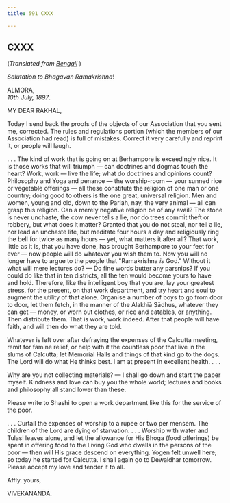 ```yaml
---
title: 591 CXXX

---
```

  

  


## CXXX

(*Translated from [Bengali](b7352e6130.pdf)* )

*Salutation to Bhagavan Ramakrishna*!

ALMORA,  
*10th July, 1897*.

MY DEAR RAKHAL,

Today I send back the proofs of the objects of our Association that you
sent me, corrected. The rules and regulations portion (which the members
of our Association had read) is full of mistakes. Correct it very
carefully and reprint it, or people will laugh.

. . . The kind of work that is going on at Berhampore is exceedingly
nice. It is those works that will triumph — can doctrines and dogmas
touch the heart? Work, work — live the life; what do doctrines and
opinions count? Philosophy and Yoga and penance — the worship-room —
your sunned rice or vegetable offerings — all these constitute the
religion of one man or one country; doing good to others is the one
great, universal religion. Men and women, young and old, down to the
Pariah, nay, the very animal — all can grasp this religion. Can a merely
negative religion be of any avail? The stone is never unchaste, the cow
never tells a lie, nor do trees commit theft or robbery, but what does
it matter? Granted that you do not steal, nor tell a lie, nor lead an
unchaste life, but meditate four hours a day and religiously ring the
bell for twice as many hours — yet, what matters it after all? That
work, little as it is, that you have done, has brought Berhampore to
your feet for ever — now people will do whatever you wish them to. Now
you will no longer have to argue to the people that "Ramakrishna *is*
God." Without it what will mere lectures do? — Do fine words butter any
parsnips? If you could do like that in ten districts, all the ten would
become yours to have and hold. Therefore, like the intelligent boy that
you are, lay your greatest stress, for the present, on that work
department, and try heart and soul to augment the utility of that alone.
Organise a number of boys to go from door to door, let them fetch, in
the manner of the Alakhiā Sādhus, whatever they can get — money, or worn
out clothes, or rice and eatables, or anything. Then distribute them.
That is work, work indeed. After that people will have faith, and will
then do what they are told.

Whatever is left over after defraying the expenses of the Calcutta
meeting, remit for famine relief, or help with it the countless poor
that live in the slums of Calcutta; let Memorial Halls and things of
that kind go to the dogs. The Lord will do what He thinks best. I am at
present in excellent health. . . .

Why are you not collecting materials? — I shall go down and start the
paper myself. Kindness and love can buy you the whole world; lectures
and books and philosophy all stand lower than these.

Please write to Shashi to open a work department like this for the
service of the poor.

. . . Curtail the expenses of worship to a rupee or two per mensem. The
children of the Lord are dying of starvation. . . . Worship with water
and Tulasi leaves alone, and let the allowance for His Bhoga (food
offerings) be spent in offering food to the Living God who dwells in the
persons of the poor — then will His grace descend on everything. Yogen
felt unwell here; so today he started for Calcutta. I shall again go to
Dewaldhar tomorrow. Please accept my love and tender it to all. 

Affly. yours,

VIVEKANANDA.